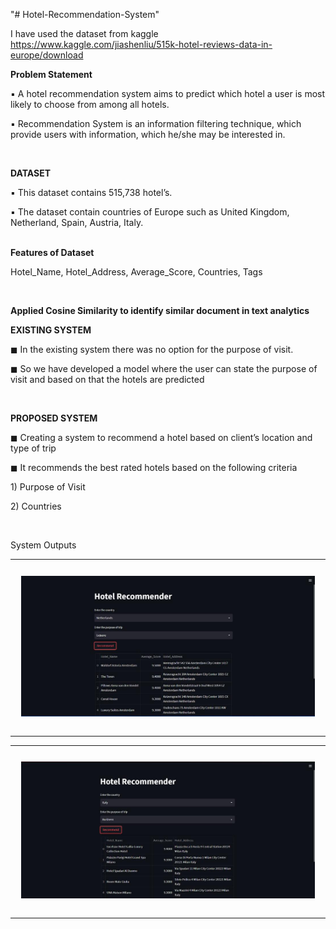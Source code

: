 "# Hotel-Recommendation-System" 

I have used the dataset from kaggle
https://www.kaggle.com/jiashenliu/515k-hotel-reviews-data-in-europe/download
<br>

<strong>Problem Statement</strong>
<p>▪ A hotel recommendation system aims to predict which hotel a user is most likely to choose from among all hotels.</p>
<p>▪ Recommendation System is an information filtering technique, which provide users with information, which he/she may be interested in.</p>
<br>

<strong>DATASET</strong>
<p>▪ This dataset contains 515,738 hotel’s.</p>
<p>▪ The dataset contain countries of Europe such as United Kingdom, Netherland, Spain, Austria, Italy.</p>
<br>
<strong>Features of Dataset</strong>
<p>Hotel_Name, Hotel_Address, Average_Score, Countries, Tags</p>
<br>

<strong>Applied Cosine Similarity to identify similar document in text analytics</strong>
<br>

<strong>EXISTING SYSTEM</strong>
<p>◼ In the existing system there was no option for the purpose of visit.</p>
<p>◼ So we have developed a model where the user can state the purpose of visit and based on that the hotels are predicted</p>
<br>

<strong>PROPOSED SYSTEM</strong>
<p>◼ Creating a system to recommend a hotel based on client’s location and type of trip</p>
<p>◼ It recommends the best rated hotels based on the following criteria</p>
<p> 1) Purpose of Visit</p>
<p>2) Countries</p>
<br>

System Outputs
<table><tr>
<td> 
  <p align="center" style="padding: 10px">
    <img alt="Forwarding" src="/images/Output1.jpg" width="900">
    <br>
  </p> 
</td>
</tr></table>
<table><tr>
<td> 
  <p align="center" style="padding: 10px">
    <img alt="Forwarding" src="/images/Output2.jpg" width="900">
    <br>
  </p> 
</td>
</tr></table>